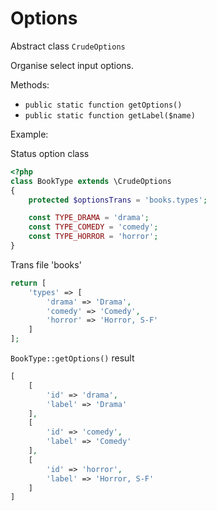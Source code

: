 Options
===

Abstract class `CrudeOptions`

Organise select input options.

Methods:

- `public static function getOptions()`
- `public static function getLabel($name)`

Example:

Status option class

```php
<?php
class BookType extends \CrudeOptions
{
    protected $optionsTrans = 'books.types';

    const TYPE_DRAMA = 'drama';
    const TYPE_COMEDY = 'comedy';
    const TYPE_HORROR = 'horror';
}
```

Trans file 'books'

```php
return [
    'types' => [
        'drama' => 'Drama',
        'comedy' => 'Comedy',
        'horror' => 'Horror, S-F'
    ]
];
```

`BookType::getOptions()` result

```php
[
    [
        'id' => 'drama',
        'label' => 'Drama'
    ],
    [
        'id' => 'comedy',
        'label' => 'Comedy'
    ],
    [
        'id' => 'horror',
        'label' => 'Horror, S-F'
    ]
]
```
